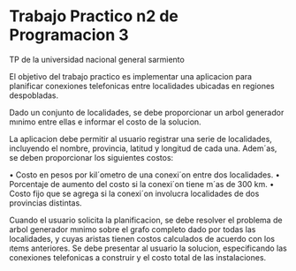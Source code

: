 # Trabajo Practico n2 de Programacion 3

TP de la universidad nacional general sarmiento

El objetivo del trabajo practico es implementar una aplicacion para planificar conexiones telefonicas entre localidades ubicadas en regiones despobladas.

Dado un conjunto de localidades, se debe proporcionar un arbol generador mınimo entre ellas e informar el costo de la solucion.

La aplicacion debe permitir al usuario registrar una serie de localidades, incluyendo el nombre, provincia, latitud y longitud de cada una. Adem´as, se deben proporcionar los siguientes costos:

• Costo en pesos por kil´ometro de una conexi´on entre dos localidades.
• Porcentaje de aumento del costo si la conexi´on tiene m´as de 300 km.
• Costo fijo que se agrega si la conexi´on involucra localidades de dos provincias distintas.

Cuando el usuario solicita la planificacion, se debe resolver el problema de arbol generador mınimo sobre el grafo completo dado por todas las localidades, y cuyas aristas tienen costos calculados de acuerdo con los ıtems anteriores. Se debe presentar al usuario la solucion, especificando las conexiones telefonicas a construir y el costo total de las instalaciones.

